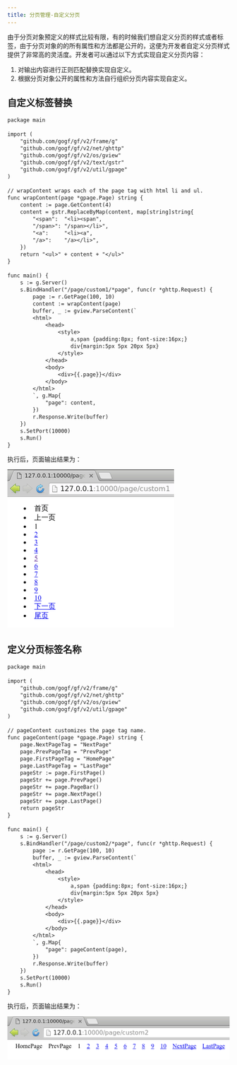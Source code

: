 ```yaml
---
title: 分页管理-自定义分页
---
```


由于分页对象预定义的样式比较有限，有的时候我们想自定义分页的样式或者标签，由于分页对象的的所有属性和方法都是公开的，这便为开发者自定义分页样式提供了非常高的灵活度。开发者可以通过以下方式实现自定义分页内容：

1. 对输出内容进行正则匹配替换实现自定义。
2. 根据分页对象公开的属性和方法自行组织分页内容实现自定义。

## 自定义标签替换

```
package main

import (
	"github.com/gogf/gf/v2/frame/g"
	"github.com/gogf/gf/v2/net/ghttp"
	"github.com/gogf/gf/v2/os/gview"
	"github.com/gogf/gf/v2/text/gstr"
	"github.com/gogf/gf/v2/util/gpage"
)

// wrapContent wraps each of the page tag with html li and ul.
func wrapContent(page *gpage.Page) string {
	content := page.GetContent(4)
	content = gstr.ReplaceByMap(content, map[string]string{
		"<span":  "<li><span",
		"/span>": "/span></li>",
		"<a":     "<li><a",
		"/a>":    "/a></li>",
	})
	return "<ul>" + content + "</ul>"
}

func main() {
	s := g.Server()
	s.BindHandler("/page/custom1/*page", func(r *ghttp.Request) {
		page := r.GetPage(100, 10)
		content := wrapContent(page)
		buffer, _ := gview.ParseContent(`
        <html>
            <head>
                <style>
                    a,span {padding:8px; font-size:16px;}
                    div{margin:5px 5px 20px 5px}
                </style>
            </head>
            <body>
                <div>{{.page}}</div>
            </body>
        </html>
        `, g.Map{
			"page": content,
		})
		r.Response.Write(buffer)
	})
	s.SetPort(10000)
	s.Run()
}
```

执行后，页面输出结果为：

![](/download/attachments/1114319/Selection_015.png?version=1&modificationDate=1608654215333&api=v2)

## 定义分页标签名称

```
package main

import (
	"github.com/gogf/gf/v2/frame/g"
	"github.com/gogf/gf/v2/net/ghttp"
	"github.com/gogf/gf/v2/os/gview"
	"github.com/gogf/gf/v2/util/gpage"
)

// pageContent customizes the page tag name.
func pageContent(page *gpage.Page) string {
	page.NextPageTag = "NextPage"
	page.PrevPageTag = "PrevPage"
	page.FirstPageTag = "HomePage"
	page.LastPageTag = "LastPage"
	pageStr := page.FirstPage()
	pageStr += page.PrevPage()
	pageStr += page.PageBar()
	pageStr += page.NextPage()
	pageStr += page.LastPage()
	return pageStr
}

func main() {
	s := g.Server()
	s.BindHandler("/page/custom2/*page", func(r *ghttp.Request) {
		page := r.GetPage(100, 10)
		buffer, _ := gview.ParseContent(`
        <html>
            <head>
                <style>
                    a,span {padding:8px; font-size:16px;}
                    div{margin:5px 5px 20px 5px}
                </style>
            </head>
            <body>
                <div>{{.page}}</div>
            </body>
        </html>
        `, g.Map{
			"page": pageContent(page),
		})
		r.Response.Write(buffer)
	})
	s.SetPort(10000)
	s.Run()
}
```

执行后，页面输出结果为：

![](/download/attachments/1114319/Selection_014.png?version=1&modificationDate=1608654233755&api=v2)